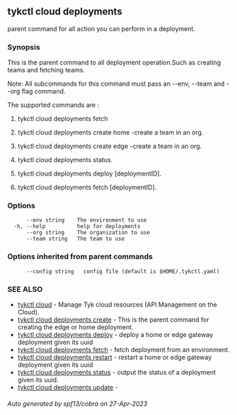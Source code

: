 ## tykctl cloud deployments

parent command for all action you can perform in a deployment.

### Synopsis

This is the parent command to all deployment operation.Such as creating teams and fetching teams.

  Note: All subcommands for this command must pass an --env, --team  and --org flag command.

The supported commands are :
1. tykctl cloud deployments fetch 

2. tykctl cloud deployments create home -create a team in an org.

3. tykctl cloud deployments create edge -create a team in an org.

4. tykctl cloud deployments status.

5. tykctl cloud deployments deploy [deploymentID].

5. tykctl cloud deployments fetch [deploymentID].



### Options

```
      --env string    The environment to use
  -h, --help          help for deployments
      --org string    The organization to use
      --team string   The team to use
```

### Options inherited from parent commands

```
      --config string   config file (default is $HOME/.tykctl.yaml)
```

### SEE ALSO

* [tykctl cloud](tykctl_cloud.md)	 - Manage Tyk cloud resources (API Management on the Cloud).
* [tykctl cloud deployments create](tykctl_cloud_deployments_create.md)	 - This is the parent command for creating the edge or home deployment.
* [tykctl cloud deployments deploy](tykctl_cloud_deployments_deploy.md)	 - deploy a home or edge gateway deployment given its uuid
* [tykctl cloud deployments fetch](tykctl_cloud_deployments_fetch.md)	 - fetch deployment from an environment.
* [tykctl cloud deployments restart](tykctl_cloud_deployments_restart.md)	 - restart a home or edge gateway deployment given its uuid
* [tykctl cloud deployments status](tykctl_cloud_deployments_status.md)	 - output the status of a deployment given its uuid.
* [tykctl cloud deployments update](tykctl_cloud_deployments_update.md)	 - 

###### Auto generated by spf13/cobra on 27-Apr-2023
